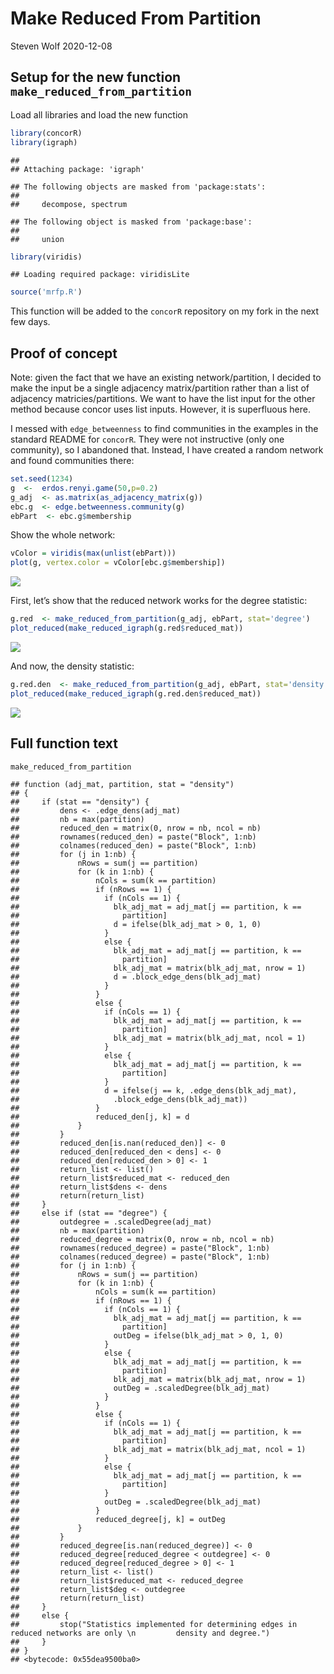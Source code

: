 Make Reduced From Partition
================
Steven Wolf
2020-12-08

## Setup for the new function `make_reduced_from_partition`

Load all libraries and load the new function

``` r
library(concorR)
library(igraph)
```

    ## 
    ## Attaching package: 'igraph'

    ## The following objects are masked from 'package:stats':
    ## 
    ##     decompose, spectrum

    ## The following object is masked from 'package:base':
    ## 
    ##     union

``` r
library(viridis)
```

    ## Loading required package: viridisLite

``` r
source('mrfp.R')
```

This function will be added to the `concorR` repository on my fork in
the next few days.

## Proof of concept

Note: given the fact that we have an existing network/partition, I
decided to make the input be a single adjacency matrix/partition rather
than a list of adjacency matricies/partitions. We want to have the list
input for the other method because concor uses list inputs. However, it
is superfluous here.

I messed with `edge_betweenness` to find communities in the examples in
the standard README for `concorR`. They were not instructive (only one
community), so I abandoned that. Instead, I have created a random
network and found communities there:

``` r
set.seed(1234)
g  <-  erdos.renyi.game(50,p=0.2)
g_adj  <- as.matrix(as_adjacency_matrix(g))
ebc.g  <- edge.betweenness.community(g)
ebPart  <- ebc.g$membership
```

Show the whole network:

``` r
vColor = viridis(max(unlist(ebPart)))
plot(g, vertex.color = vColor[ebc.g$membership])
```

![](README_files/figure-gfm/unnamed-chunk-3-1.png)<!-- -->

First, let’s show that the reduced network works for the degree
statistic:

``` r
g.red  <- make_reduced_from_partition(g_adj, ebPart, stat='degree')
plot_reduced(make_reduced_igraph(g.red$reduced_mat))
```

![](README_files/figure-gfm/unnamed-chunk-4-1.png)<!-- -->

And now, the density statistic:

``` r
g.red.den  <- make_reduced_from_partition(g_adj, ebPart, stat='density')
plot_reduced(make_reduced_igraph(g.red.den$reduced_mat))
```

![](README_files/figure-gfm/unnamed-chunk-5-1.png)<!-- -->

## Full function text

``` r
make_reduced_from_partition
```

    ## function (adj_mat, partition, stat = "density") 
    ## {
    ##     if (stat == "density") {
    ##         dens <- .edge_dens(adj_mat)
    ##         nb = max(partition)
    ##         reduced_den = matrix(0, nrow = nb, ncol = nb)
    ##         rownames(reduced_den) = paste("Block", 1:nb)
    ##         colnames(reduced_den) = paste("Block", 1:nb)
    ##         for (j in 1:nb) {
    ##             nRows = sum(j == partition)
    ##             for (k in 1:nb) {
    ##                 nCols = sum(k == partition)
    ##                 if (nRows == 1) {
    ##                   if (nCols == 1) {
    ##                     blk_adj_mat = adj_mat[j == partition, k == 
    ##                       partition]
    ##                     d = ifelse(blk_adj_mat > 0, 1, 0)
    ##                   }
    ##                   else {
    ##                     blk_adj_mat = adj_mat[j == partition, k == 
    ##                       partition]
    ##                     blk_adj_mat = matrix(blk_adj_mat, nrow = 1)
    ##                     d = .block_edge_dens(blk_adj_mat)
    ##                   }
    ##                 }
    ##                 else {
    ##                   if (nCols == 1) {
    ##                     blk_adj_mat = adj_mat[j == partition, k == 
    ##                       partition]
    ##                     blk_adj_mat = matrix(blk_adj_mat, ncol = 1)
    ##                   }
    ##                   else {
    ##                     blk_adj_mat = adj_mat[j == partition, k == 
    ##                       partition]
    ##                   }
    ##                   d = ifelse(j == k, .edge_dens(blk_adj_mat), 
    ##                     .block_edge_dens(blk_adj_mat))
    ##                 }
    ##                 reduced_den[j, k] = d
    ##             }
    ##         }
    ##         reduced_den[is.nan(reduced_den)] <- 0
    ##         reduced_den[reduced_den < dens] <- 0
    ##         reduced_den[reduced_den > 0] <- 1
    ##         return_list <- list()
    ##         return_list$reduced_mat <- reduced_den
    ##         return_list$dens <- dens
    ##         return(return_list)
    ##     }
    ##     else if (stat == "degree") {
    ##         outdegree = .scaledDegree(adj_mat)
    ##         nb = max(partition)
    ##         reduced_degree = matrix(0, nrow = nb, ncol = nb)
    ##         rownames(reduced_degree) = paste("Block", 1:nb)
    ##         colnames(reduced_degree) = paste("Block", 1:nb)
    ##         for (j in 1:nb) {
    ##             nRows = sum(j == partition)
    ##             for (k in 1:nb) {
    ##                 nCols = sum(k == partition)
    ##                 if (nRows == 1) {
    ##                   if (nCols == 1) {
    ##                     blk_adj_mat = adj_mat[j == partition, k == 
    ##                       partition]
    ##                     outDeg = ifelse(blk_adj_mat > 0, 1, 0)
    ##                   }
    ##                   else {
    ##                     blk_adj_mat = adj_mat[j == partition, k == 
    ##                       partition]
    ##                     blk_adj_mat = matrix(blk_adj_mat, nrow = 1)
    ##                     outDeg = .scaledDegree(blk_adj_mat)
    ##                   }
    ##                 }
    ##                 else {
    ##                   if (nCols == 1) {
    ##                     blk_adj_mat = adj_mat[j == partition, k == 
    ##                       partition]
    ##                     blk_adj_mat = matrix(blk_adj_mat, ncol = 1)
    ##                   }
    ##                   else {
    ##                     blk_adj_mat = adj_mat[j == partition, k == 
    ##                       partition]
    ##                   }
    ##                   outDeg = .scaledDegree(blk_adj_mat)
    ##                 }
    ##                 reduced_degree[j, k] = outDeg
    ##             }
    ##         }
    ##         reduced_degree[is.nan(reduced_degree)] <- 0
    ##         reduced_degree[reduced_degree < outdegree] <- 0
    ##         reduced_degree[reduced_degree > 0] <- 1
    ##         return_list <- list()
    ##         return_list$reduced_mat <- reduced_degree
    ##         return_list$deg <- outdegree
    ##         return(return_list)
    ##     }
    ##     else {
    ##         stop("Statistics implemented for determining edges in reduced networks are only \n         density and degree.")
    ##     }
    ## }
    ## <bytecode: 0x55dea9500ba0>
